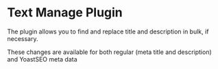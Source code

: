 # Text Manage Plugin

The plugin allows you to find and replace title and description in bulk, if necessary.

These changes are available for both regular (meta title and description) and YoastSEO meta data
